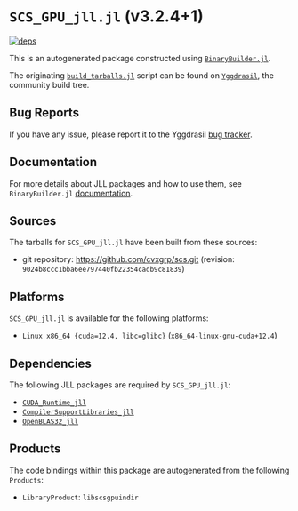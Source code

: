 # `SCS_GPU_jll.jl` (v3.2.4+1)

[![deps](https://juliahub.com/docs/SCS_GPU_jll/deps.svg)](https://juliahub.com/ui/Packages/SCS_GPU_jll/OtXgE?page=2)

This is an autogenerated package constructed using [`BinaryBuilder.jl`](https://github.com/JuliaPackaging/BinaryBuilder.jl).

The originating [`build_tarballs.jl`](https://github.com/JuliaPackaging/Yggdrasil/blob/4ddd84487177a53e6dbcfcd0382e07a6f88b07d1/S/SCS_GPU/build_tarballs.jl) script can be found on [`Yggdrasil`](https://github.com/JuliaPackaging/Yggdrasil/), the community build tree.

## Bug Reports

If you have any issue, please report it to the Yggdrasil [bug tracker](https://github.com/JuliaPackaging/Yggdrasil/issues).

## Documentation

For more details about JLL packages and how to use them, see `BinaryBuilder.jl` [documentation](https://docs.binarybuilder.org/stable/jll/).

## Sources

The tarballs for `SCS_GPU_jll.jl` have been built from these sources:

* git repository: https://github.com/cvxgrp/scs.git (revision: `9024b8ccc1bba6ee797440fb22354cadb9c81839`)

## Platforms

`SCS_GPU_jll.jl` is available for the following platforms:

* `Linux x86_64 {cuda=12.4, libc=glibc}` (`x86_64-linux-gnu-cuda+12.4`)

## Dependencies

The following JLL packages are required by `SCS_GPU_jll.jl`:

* [`CUDA_Runtime_jll`](https://github.com/JuliaBinaryWrappers/CUDA_Runtime_jll.jl)
* [`CompilerSupportLibraries_jll`](https://github.com/JuliaBinaryWrappers/CompilerSupportLibraries_jll.jl)
* [`OpenBLAS32_jll`](https://github.com/JuliaBinaryWrappers/OpenBLAS32_jll.jl)

## Products

The code bindings within this package are autogenerated from the following `Products`:

* `LibraryProduct`: `libscsgpuindir`
